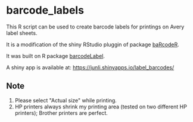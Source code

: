 # barcode_labels
This R script can be used to create barcode labels for printings on Avery label sheets.

It is a modification of the shiny RStudio pluggin of package [baRcodeR](https://github.com/ropensci/baRcodeR).

It was built on R package [barcodeLabel](https://github.com/pinbo/barcodeLabel).

A shiny app is available at: https://junli.shinyapps.io/label_barcodes/

## Note
1. Please select "Actual size" while printing.
1. HP printers always shrink my printing area (tested on two different HP printers); Brother printers are perfect.

